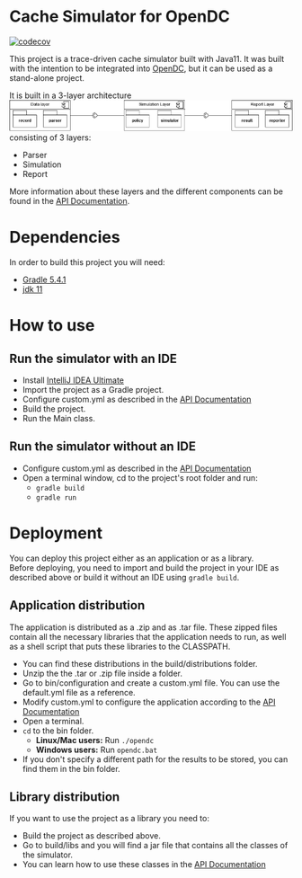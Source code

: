 # Cache Simulator for OpenDC
[![codecov](https://codecov.io/gh/lyrakisk/cache-simulator/branch/master/graph/badge.svg)](https://codecov.io/gh/lyrakisk/cache-simulator)

This project is a trace-driven cache simulator built with Java11. It was built with the intention to be integrated into [OpenDC](https://opendc.org/), but it can be used as a stand-alone project.
 
It is built in a 3-layer architecture
![architecture](images/architecture.png)
consisting of 3 layers:
- Parser
- Simulation
- Report  

More information about these layers and the different components can be found in the  [API Documentation](https://github.com/lyrakisk/cache-simulator/wiki/API-Documentation).

# Dependencies
In order to build this project you will need:
- [Gradle 5.4.1](https://gradle.org/releases/)
- [jdk 11](https://www.oracle.com/java/technologies/javase-jdk11-downloads.html)

# How to use 

## Run the simulator with an IDE
- Install [IntelliJ IDEA Ultimate](https://www.jetbrains.com/idea/)
- Import the project as a Gradle project.
- Configure custom.yml as described in the [API Documentation](https://github.com/lyrakisk/cache-simulator/wiki/API-Documentation)
- Build the project.
- Run the Main class.  

## Run the simulator without an IDE
* Configure custom.yml as described in the [API Documentation](https://github.com/lyrakisk/cache-simulator/wiki/API-Documentation)
* Open a terminal window, cd to the project's root folder and run: 
  - ``` gradle build ```
  - ``` gradle run ```
  
# Deployment
You can deploy this project either as an application or as a library.  
Before deploying, you need to import and build the project in your IDE as described above or build it without an IDE using ``` gradle build ```. 
 
## Application distribution
The application is distributed as a .zip and as .tar file. These zipped files contain all the necessary libraries that the application needs to run, as well as a shell script that puts these libraries to the CLASSPATH. 
- You can find these distributions in the build/distributions folder.  
- Unzip the the .tar or .zip file inside a folder.
- Go to bin/configuration and create a custom.yml file. You can use the default.yml file as a reference.
- Modify custom.yml to configure the application according to the [API Documentation](https://github.com/lyrakisk/cache-simulator/wiki/API-Documentation)
- Open a terminal.
- ```cd``` to the bin folder.
  - **Linux/Mac users:** Run ```./opendc```
  - **Windows users:** Run ```opendc.bat```
- If you don't specify a different path for the results to be stored, you can find them in the bin folder.

## Library distribution
If you want to use the project as a library you need to:
- Build the project as described above.
- Go to build/libs and you will find a jar file that contains all the classes of the simulator. 
- You can learn how to use these classes in the [API Documentation](https://github.com/lyrakisk/cache-simulator/wiki/API-Documentation) 
